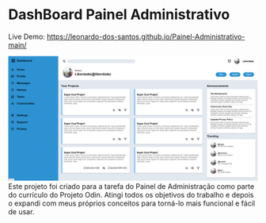 # DashBoard Painel Administrativo
Live Demo: https://leonardo-dos-santos.github.io/Painel-Administrativo-main/

![Como ficou o Site:](https://raw.githubusercontent.com/leonardo-dos-santos/Painel-Administrativo-main/main/Captura%20de%20Tela%20(65).png)
Este projeto foi criado para a tarefa do Painel de Administração como parte do currículo do Projeto Odin. Atingi todos os objetivos do trabalho e depois o expandi com meus próprios conceitos para torná-lo mais funcional e fácil de usar.
